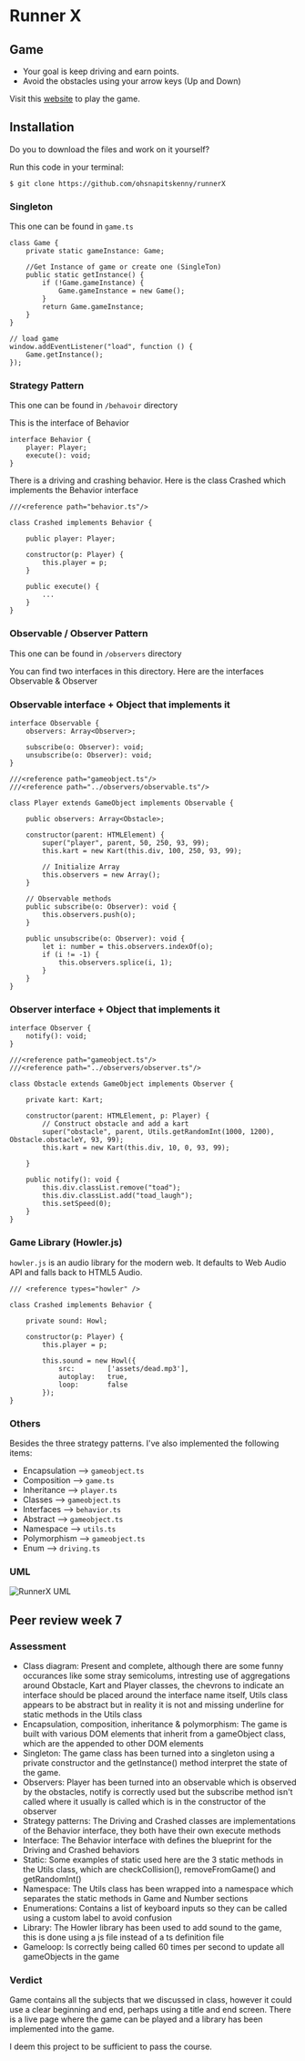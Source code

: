 # Runner X

## Game

- Your goal is keep driving and earn points.
- Avoid the obstacles using your arrow keys (Up and Down)

Visit this <a href="https://ohsnapitskenny.github.io/RunnerX/dist/" target="_blank">website</a> to play the game.

## Installation
Do you to download the files and work on it yourself?

Run this code in your terminal: 

`
$ git clone https://github.com/ohsnapitskenny/runnerX
`

### Singleton
This one can be found in `game.ts`
```
class Game {
    private static gameInstance: Game;

    //Get Instance of game or create one (SingleTon)
    public static getInstance() {
        if (!Game.gameInstance) {
            Game.gameInstance = new Game();
        }
        return Game.gameInstance;
    }
}
 
// load game
window.addEventListener("load", function () {
    Game.getInstance();
});
```

### Strategy Pattern
This one can be found in `/behavoir` directory

This is the interface of Behavior
```
interface Behavior {
    player: Player;
    execute(): void;
}
```

There is a driving and crashing behavior. Here is the class Crashed which implements the Behavior interface 
```
///<reference path="behavior.ts"/>

class Crashed implements Behavior {
    
    public player: Player;
     
    constructor(p: Player) {
        this.player = p;
    }

    public execute() {
        ...
    }
}
```

### Observable / Observer Pattern
This one can be found in `/observers` directory
 
You can find two interfaces in this directory. Here are the interfaces Observable & Observer

### Observable interface + Object that implements it
```
interface Observable {
    observers: Array<Observer>;

    subscribe(o: Observer): void;
    unsubscribe(o: Observer): void;
}
```

```
///<reference path="gameobject.ts"/>
///<reference path="../observers/observable.ts"/>
 
class Player extends GameObject implements Observable {
   
    public observers: Array<Obstacle>;
   
    constructor(parent: HTMLElement) {
        super("player", parent, 50, 250, 93, 99);
        this.kart = new Kart(this.div, 100, 250, 93, 99);

        // Initialize Array
        this.observers = new Array();
    }
 
    // Observable methods
    public subscribe(o: Observer): void {
        this.observers.push(o);
    }
 
    public unsubscribe(o: Observer): void {
        let i: number = this.observers.indexOf(o);
        if (i != -1) {
            this.observers.splice(i, 1);
        }
    }
}
```

### Observer interface + Object that implements it
```
interface Observer {
    notify(): void;
}
```

```
///<reference path="gameobject.ts"/>
///<reference path="../observers/observer.ts"/>
 
class Obstacle extends GameObject implements Observer {

    private kart: Kart;

    constructor(parent: HTMLElement, p: Player) {
        // Construct obstacle and add a kart
        super("obstacle", parent, Utils.getRandomInt(1000, 1200), Obstacle.obstacleY, 93, 99);
        this.kart = new Kart(this.div, 10, 0, 93, 99);

    }

    public notify(): void {
        this.div.classList.remove("toad");
        this.div.classList.add("toad_laugh");
        this.setSpeed(0);
    }
}
```

### Game Library (Howler.js)
`howler.js` is an audio library for the modern web. It defaults to Web Audio API and falls back to HTML5 Audio.

```
/// <reference types="howler" />

class Crashed implements Behavior {
 
    private sound: Howl;

    constructor(p: Player) {
        this.player = p;
 
        this.sound = new Howl({
            src:        ['assets/dead.mp3'],
            autoplay:   true,
            loop:       false
        });
}
```


### Others
Besides the three strategy patterns. I've also implemented the following items:
- Encapsulation --> `gameobject.ts`
- Composition --> `game.ts`
- Inheritance --> `player.ts` 
- Classes --> `gameobject.ts`
- Interfaces --> `behavior.ts`
- Abstract --> `gameobject.ts`
- Namespace --> `utils.ts`
- Polymorphism --> `gameobject.ts`
- Enum --> `driving.ts`
 

### UML
![RunnerX UML](RunnerX.jpg)


## Peer review week 7

### Assessment

- Class diagram: Present and complete, although there are some funny occurances like some stray semicolums, intresting use of aggregations around Obstacle, Kart and Player classes, the chevrons to indicate an interface should be placed around the interface name itself, Utils class appears to be abstract but in reality it is not and missing underline for static methods in the Utils class
- Encapsulation, composition, inheritance & polymorphism: The game is built with various DOM elements that inherit from a gameObject class, which are the appended to other DOM elements
- Singleton: The game class has been turned into a singleton using a private constructor and the getInstance() method interpret the state of the game.
- Observers: Player has been turned into an observable which is observed by the obstacles, notify is correctly used but the subscribe method isn't called where it usually is called which is in the constructor of the observer
- Strategy patterns: The Driving and Crashed classes are implementations of the Behavior interface, they both have their own execute methods
- Interface: The Behavior interface with defines the blueprint for the Driving and Crashed behaviors
- Static: Some examples of static used here are the 3 static methods in the Utils class, which are checkCollision(), removeFromGame() and getRandomInt()
- Namespace: The Utils class has been wrapped into a namespace which separates the static methods in Game and Number sections
- Enumerations: Contains a list of keyboard inputs so they can be called using a custom label to avoid confusion
- Library: The Howler library has been used to add sound to the game, this is done using a js file instead of a ts definition file
- Gameloop: Is correctly being called 60 times per second to update all gameObjects in the game

### Verdict

Game contains all the subjects that we discussed in class, however it could use a clear beginning and end, perhaps using a title and end screen. There is a live page where the game can be played and a library has been implemented into the game.

I deem this project to be sufficient to pass the course.